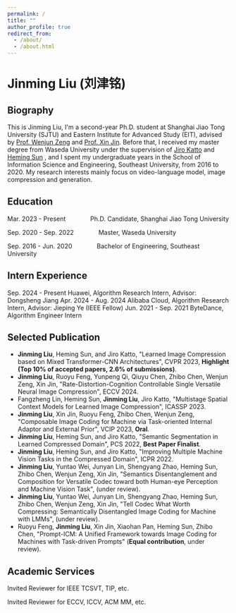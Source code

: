 ```yaml
---
permalink: /
title: ""
author_profile: true
redirect_from: 
  - /about/
  - /about.html
---
```


# Jinming Liu (刘津铭)
## Biography
This is Jinming Liu, I'm a second-year Ph.D. student at Shanghai Jiao Tong University (SJTU) and Eastern Institute for Advanced Study (EIT), advised by [Prof. Wenjun Zeng](https://scholar.google.com/citations?hl=zh-CN&user=_cUfvYQAAAAJ) and [Prof. Xin Jin](https://scholar.google.com/citations?user=byaSC-kAAAAJ&hl=zh-CN). Before that, I received my master degree from Waseda University under the supervision of [Jiro Katto](https://scholar.google.com/citations?user=sUBzrjUAAAAJ&hl=zh-CN) and [Heming Sun](https://scholar.google.com/citations?user=LtkiCFcAAAAJ&hl=zh-CN) , and I spent my undergraduate years in the School of Information Science and Engineering, Southeast University, from 2016 to 2020. My research interests mainly focus on video-language model, image compression and generation.


## Education
Mar. 2023 - Present    Ph.D. Candidate, Shanghai Jiao Tong University

Sep. 2020 - Sep. 2022    Master, Waseda University

Sep. 2016 - Jun. 2020    Bachelor of Engineering, Southeast University

## Intern Experience
Sep. 2024 - Present  Huawei, Algorithm Research Intern, Advisor: Dongsheng Jiang
Apr. 2024 - Aug. 2024  Alibaba Cloud, Algorithm Research Intern, Advisor: Jieping Ye (IEEE Fellow)
Jun. 2021 - Sep. 2021  ByteDance, Algorithm Engineer Intern


## Selected Publication
- **Jinming Liu**, Heming Sun, and Jiro Katto, "Learned Image Compression based on Mixed Transformer-CNN Architectures", CVPR 2023, **Highlight (Top 10% of accepted papers, 2.6% of submissions)**.
- **Jinming Liu**, Ruoyu Feng, Yunpeng Qi, Qiuyu Chen, Zhibo Chen, Wenjun Zeng, Xin Jin, "Rate-Distortion-Cognition Controllable Single Versatile Neural Image Compression", ECCV 2024.
- Fangzheng Lin, Heming Sun, **Jinming Liu**, Jiro Katto, "Multistage Spatial Context Models for Learned Image Compression", ICASSP 2023.
- **Jinming Liu**, Xin Jin, Ruoyu Feng, Zhibo Chen, Wenjun Zeng, "Composable Image Coding for Machine via Task-oriented Internal Adaptor and External Prior", VCIP 2023, **Oral**.
- **Jinming Liu**, Heming Sun, and Jiro Katto, "Semantic Segmentation in Learned Compressed Domain", PCS 2022, **Best Paper Finalist**.
- **Jinming Liu**, Heming Sun, and Jiro Katto, "Improving Multiple Machine Vision Tasks in the Compressed Domain", ICPR 2022.
- **Jinming Liu**, Yuntao Wei, Junyan Lin, Shengyang Zhao, Heming Sun, Zhibo Chen, Wenjun Zeng, Xin Jin, "Semantics Disentanglement and Composition for Versatile Codec toward both Human-eye Perception and Machine Vision Task", (under review).
- **Jinming Liu**, Yuntao Wei, Junyan Lin, Shengyang Zhao, Heming Sun, Zhibo Chen, Wenjun Zeng, Xin Jin, "Tell Codec What Worth Compressing: Semantically Disentangled Image Coding for Machine with LMMs", (under review).
- Ruoyu Feng, **Jinming Liu**, Xin Jin, Xiaohan Pan, Heming Sun, Zhibo Chen, "Prompt-ICM: A Unified Framework towards Image Coding for Machines with Task-driven Prompts" (**Equal contribution**, under review).

## Academic Services
Invited Reviewer for IEEE TCSVT, TIP, etc.

Invited Reviewer for ECCV, ICCV, ACM MM, etc.
